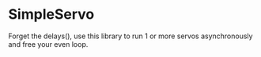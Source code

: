 # SimpleServo
Forget the delays(), use this library to run 1 or more servos asynchronously and free your even loop.
